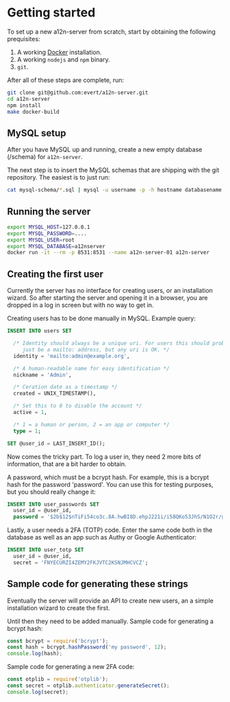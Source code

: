 Getting started
===============

To set up a new a12n-server from scratch, start by obtaining the following
prequisites:

1. A working [Docker][1] installation.
2. A working `nodejs` and `npm` binary.
3. `git`.

After all of these steps are complete, run:

```sh
git clone git@github.com:evert/a12n-server.git
cd a12n-server
npm install
make docker-build
```

MySQL setup
-----------

After you have MySQL up and running, create a new empty database (/schema) for
`a12n-server`.

The next step is to insert the MySQL schemas that are shipping with the git
repository. The easiest is to just run:

```sh
cat mysql-schema/*.sql | mysql -u username -p -h hostname databasename 
```

Running the server
------------------

```sh
export MYSQL_HOST=127.0.0.1
export MYSQL_PASSWORD=....
export MYSQL_USER=root
export MYSQL_DATABASE=a12nserver
docker run -it --rm -p 8531:8531 --name a12n-server-01 a12n-server
```


Creating the first user
-----------------------

Currently the server has no interface for creating users, or an installation
wizard. So after starting the server and opening it in a browser, you are
dropped in a log in screen but with no way to get in.

Creating users has to be done manually in MySQL. Example query:


```sql
INSERT INTO users SET

  /* Identity should always be a unique uri. For users this should probably
     just be a mailto: address, but any uri is OK. */
  identity = 'mailto:admin@example.org',

  /* A human-readable name for easy identification */
  nickname = 'Admin',

  /* Ceration date as a timestamp */
  created = UNIX_TIMESTAMP(),

  /* Set this to 0 to disable the account */
  active = 1,

  /* 1 = a human or person, 2 = an app or computer */
  type = 1;

SET @user_id = LAST_INSERT_ID();
```

Now comes the tricky part. To log a user in, they need 2 more bits of
information, that are a bit harder to obtain.

A password, which must be a bcrypt hash. For example, this is a bcrypt
hash for the password 'password'. You can use this for testing purposes, but
you should really change it:

```sql
INSERT INTO user_passwords SET
  user_id = @user_id,
  password = '$2b$12$nTiFi54co3c.8A.hwBI8D.ehpJ221i/i58QKo53JhS/N1O2r/ga6C';
```

Lastly, a user needs a 2FA (TOTP) code. Enter the same code both in the
database as well as an app such as Authy or Google Authenticator:

```sql
INSERT INTO user_totp SET
  user_id = @user_id,
  secret = 'FNYECURZI4ZEMY2FKJVTC2KSNJMHCVCZ';
```

Sample code for generating these strings
----------------------------------------

Eventually the server will provide an API to create new users, an a simple
installation wizard to create the first.

Until then they need to be added manually. Sample code for generating a bcrypt
hash:

```javascript
const bcrypt = require('bcrypt');
const hash = bcrypt.hashPassword('my password', 12);
console.log(hash);
```

Sample code for generating a new 2FA code:

```javascript
const otplib = require('otplib');
const secret = otplib.authenticator.generateSecret();
console.log(secret);
```

[1]: https://www.docker.com/
